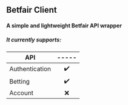 ## Betfair Client
#### A simple and lightweight Betfair API wrapper

#####  It currently supports:

| API              |-----|
|------------------|:---:|
| Authentication   |  ✔️  |
| Betting          |  ✔️  |
| Account          |  ❌ |